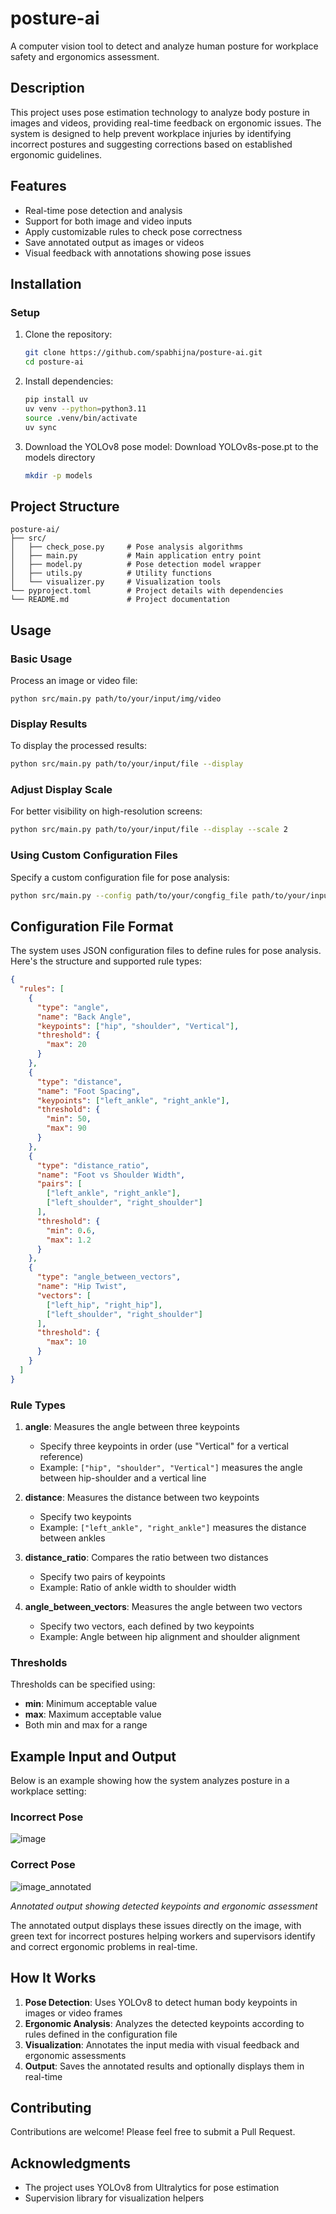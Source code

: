 # posture-ai

A computer vision tool to detect and analyze human posture for workplace safety and ergonomics assessment.

## Description

This project uses pose estimation technology to analyze body posture in images and videos, providing real-time feedback on ergonomic issues. The system is designed to help prevent workplace injuries by identifying incorrect postures and suggesting corrections based on established ergonomic guidelines.

## Features

- Real-time pose detection and analysis
- Support for both image and video inputs
- Apply customizable rules to check pose correctness
- Save annotated output as images or videos
- Visual feedback with annotations showing pose issues

## Installation
### Setup

1. Clone the repository:
   ```bash
   git clone https://github.com/spabhijna/posture-ai.git
   cd posture-ai
   ```

2. Install dependencies:
   ```bash
   pip install uv
   uv venv --python=python3.11
   source .venv/bin/activate
   uv sync
   ```

3. Download the YOLOv8 pose model:
   Download YOLOv8s-pose.pt to the models directory
   ```bash
   mkdir -p models
   ```

## Project Structure

```
posture-ai/
├── src/
│   ├── check_pose.py     # Pose analysis algorithms
│   ├── main.py           # Main application entry point
│   ├── model.py          # Pose detection model wrapper
│   ├── utils.py          # Utility functions
│   └── visualizer.py     # Visualization tools
└── pyproject.toml        # Project details with dependencies
└── README.md             # Project documentation
```

## Usage

### Basic Usage

Process an image or video file:

```
python src/main.py path/to/your/input/img/video
```

### Display Results

To display the processed results:

```bash
python src/main.py path/to/your/input/file --display
```

### Adjust Display Scale

For better visibility on high-resolution screens:

```bash
python src/main.py path/to/your/input/file --display --scale 2
```

### Using Custom Configuration Files

Specify a custom configuration file for pose analysis:

```bash
python src/main.py --config path/to/your/congfig_file path/to/your/input/file --display
```

## Configuration File Format

The system uses JSON configuration files to define rules for pose analysis. Here's the structure and supported rule types:

```json
{
  "rules": [
    {
      "type": "angle",
      "name": "Back Angle",
      "keypoints": ["hip", "shoulder", "Vertical"],
      "threshold": {
        "max": 20
      }
    },
    {
      "type": "distance",
      "name": "Foot Spacing",
      "keypoints": ["left_ankle", "right_ankle"],
      "threshold": {
        "min": 50,
        "max": 90
      }
    },
    {
      "type": "distance_ratio",
      "name": "Foot vs Shoulder Width",
      "pairs": [
        ["left_ankle", "right_ankle"],
        ["left_shoulder", "right_shoulder"]
      ],
      "threshold": {
        "min": 0.6,
        "max": 1.2
      }
    },
    {
      "type": "angle_between_vectors",
      "name": "Hip Twist",
      "vectors": [
        ["left_hip", "right_hip"],
        ["left_shoulder", "right_shoulder"]
      ],
      "threshold": {
        "max": 10
      }
    }
  ]
}
```

### Rule Types

1. **angle**: Measures the angle between three keypoints
   - Specify three keypoints in order (use "Vertical" for a vertical reference)
   - Example: `["hip", "shoulder", "Vertical"]` measures the angle between hip-shoulder and a vertical line

2. **distance**: Measures the distance between two keypoints
   - Specify two keypoints
   - Example: `["left_ankle", "right_ankle"]` measures the distance between ankles

3. **distance_ratio**: Compares the ratio between two distances
   - Specify two pairs of keypoints
   - Example: Ratio of ankle width to shoulder width

4. **angle_between_vectors**: Measures the angle between two vectors
   - Specify two vectors, each defined by two keypoints
   - Example: Angle between hip alignment and shoulder alignment

### Thresholds

Thresholds can be specified using:
- **min**: Minimum acceptable value
- **max**: Maximum acceptable value
- Both min and max for a range

## Example Input and Output

Below is an example showing how the system analyzes posture in a workplace setting:

### Incorrect Pose

![image](img/incorrect_deadlift_annotated.jpg)


### Correct Pose

![image_annotated](img/correct_deadlift_annotated.jpg)


*Annotated output showing detected keypoints and ergonomic assessment*


The annotated output displays these issues directly on the image, with green text for incorrect postures helping workers and supervisors identify and correct ergonomic problems in real-time.

## How It Works

1. **Pose Detection**: Uses YOLOv8 to detect human body keypoints in images or video frames
2. **Ergonomic Analysis**: Analyzes the detected keypoints according to rules defined in the configuration file
3. **Visualization**: Annotates the input media with visual feedback and ergonomic assessments
4. **Output**: Saves the annotated results and optionally displays them in real-time

## Contributing

Contributions are welcome! Please feel free to submit a Pull Request.

## Acknowledgments

- The project uses YOLOv8 from Ultralytics for pose estimation
- Supervision library for visualization helpers
